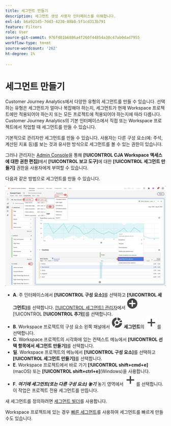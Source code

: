 ```yaml
---
title: 세그먼트 만들기
description: 세그먼트 생성 사용자 인터페이스를 이해합니다.
exl-id: b6a921d5-7dd3-4230-88b8-5f1cd313b791
feature: Filters
role: User
source-git-commit: 976f481b6886a4f260f44854a30c47ab0dad7955
workflow-type: tm+mt
source-wordcount: '262'
ht-degree: 1%

---
```


# 세그먼트 만들기

Customer Journey Analytics에서 다양한 유형의 세그먼트를 만들 수 있습니다.  선택하는 유형은 세그먼트가 얼마나 복잡해야 하는지, 세그먼트가 현재 Workspace 프로젝트에만 적용되어야 하는지 또는 모든 프로젝트에 적용되어야 하는지에 따라 다릅니다. Customer Journey Analytics의 기본 인터페이스에서 직접 또는 Workspace 프로젝트에서 작업할 때 세그먼트를 만들 수 있습니다.

기본적으로 관리자만 세그먼트를 만들 수 있습니다. 사용자는 다른 구성 요소(예: 주석, 계산된 지표 등)를 보는 것과 유사한 방식으로 세그먼트를 볼 수 있는 권한이 있습니다.

그러나 관리자는 [Admin Console](/help/technotes/access-control.md#user-level-access)을 통해 **[!UICONTROL CJA Workspace 액세스에 대한 권한 편집]**&#x200B;에서 **[!UICONTROL 보고 도구]**&#x200B;에 대한 **[!UICONTROL 세그먼트 만들기]** 권한을 사용자에게 부여할 수 있습니다.

다음과 같은 방법으로 세그먼트를 만들 수 있습니다.

![세그먼트를 만드는 방법](assets/create-filter.png)

* **A**. 주 인터페이스에서 **[!UICONTROL 구성 요소]**&#x200B;를 선택하고 **[!UICONTROL 세그먼트]**&#x200B;를 선택합니다. [[!UICONTROL 세그먼트] 관리자](/help/components/filters/manage-filters.md)에서 ![AddCircle](/help/assets/icons/AddCircle.svg) [!UICONTROL **[!UICONTROL 추가]**]를 선택합니다.
* **B**. Workspace 프로젝트의 구성 요소 왼쪽 패널에서 ![세그먼트](/help/assets/icons/Segmentation.svg) **세그먼트**&#x200B;의 ![추가](/help/assets/icons/Add.svg)를 선택합니다.
* **C**. Workspace 프로젝트의 시각화에 있는 컨텍스트 메뉴에서 **[!UICONTROL 선택 항목에서 세그먼트 만들기]**&#x200B;를 선택합니다.
* **일**. Workspace 프로젝트의 메뉴에서 **[!UICONTROL 구성 요소]**&#x200B;를 선택하고 **[!UICONTROL 세그먼트 만들기]**&#x200B;를 선택합니다.
* **E**. Workspace 프로젝트에서 바로 가기 **[!UICONTROL shift+cmd+e]**(macOS) 또는 **[!UICONTROL shift+ctrl+e]**(Windows)을 사용합니다.
* **F**. ***여기에 세그먼트(또는 다른 구성 요소) 놓기*** 놓기 영역에서 ![추가](/help/assets/icons/Add.svg)를 선택합니다. 이 작업은 프로젝트 전용 세그먼트를 만듭니다.

새 세그먼트를 정의하려면 [세그먼트 빌더](/help/components/filters/filter-builder.md)를 사용합니다.

Workspace 프로젝트에 있는 경우 [빠른 세그먼트](/help/components/filters/quick-filters.md)를 사용하여 세그먼트를 빠르게 만들 수도 있습니다.
